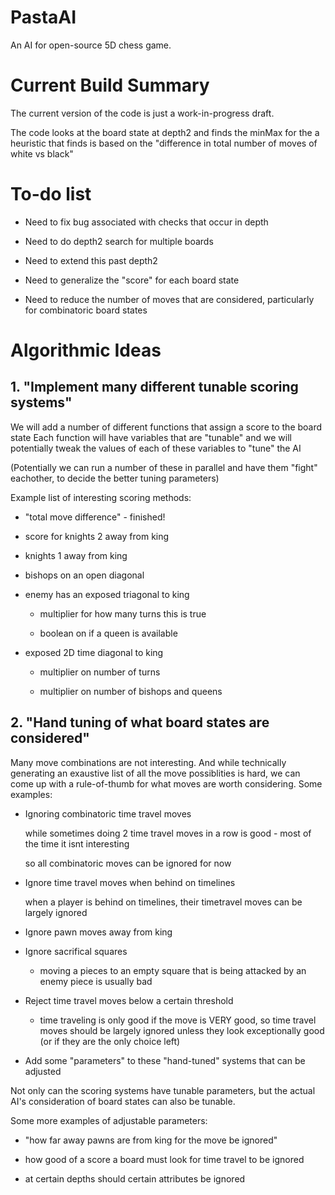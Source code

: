 # PastaAI
An AI for open-source 5D chess game.


# Current Build Summary

The current version of the code is just a work-in-progress draft.

The code looks at the board state at depth2 and finds the minMax for the a heuristic 
that finds is based on the "difference in total number of moves of white vs black"

# To-do list

* Need to fix bug associated with checks that occur in depth

* Need to do depth2 search for multiple boards

* Need to extend this past depth2

* Need to generalize the "score" for each board state

* Need to reduce the number of moves that are considered, particularly for combinatoric board states


# Algorithmic Ideas 
## 1. "Implement many different tunable scoring systems"

We will add a number of different functions that assign a score to the board state
Each function will have variables that are "tunable" and we will potentially tweak
the values of each of these variables to "tune" the AI

(Potentially we can run a number of these in parallel and have them "fight" eachother,
 to decide the better tuning parameters)

Example list of interesting scoring methods:

* "total move difference"  - finished!

* score for knights 2 away from king

* knights 1 away from king

* bishops on an open diagonal

* enemy has an exposed triagonal to king 

	* multiplier for how many turns this is true

	* boolean on if a queen is available

* exposed 2D time diagonal to king

	* multiplier on number of turns

	* multiplier on number of bishops and queens
		
## 2. "Hand tuning of what board states are considered"

Many move combinations are not interesting. And while technically generating an exaustive list of all the move possiblities is hard,
we can come up with a rule-of-thumb for what moves are worth considering. Some examples:

* Ignoring combinatoric time travel moves 

	while sometimes doing 2 time travel moves in a row is good - most of the time it isnt interesting	
	
	so all combinatoric moves can be ignored for now
	
* Ignore time travel moves when behind on timelines

	when a player is behind on timelines, their timetravel moves can be largely ignored 
	
* Ignore pawn moves away from king

* Ignore sacrifical squares

	* moving a pieces to an empty square that is being attacked by an enemy piece is usually bad
	
* Reject time travel moves below a certain threshold

	* time traveling is only good if the move is VERY good, so time travel moves should be largely ignored unless they look exceptionally good (or if they are the only choice left)
	
* Add some "parameters" to these "hand-tuned" systems that can be adjusted

Not only can the scoring systems have tunable parameters, but the actual AI's consideration of board states can also be tunable.
	
Some more examples of adjustable parameters:
	
*  "how far away pawns are from king for the move be ignored"

*  how good of a score a board must look for time travel to be ignored

*  at certain depths should certain attributes be ignored

